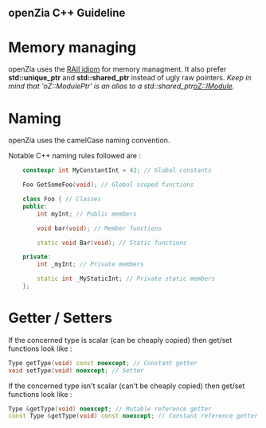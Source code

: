 ## openZia C++ Guideline

# Memory managing
openZia uses the [RAII idiom](https://en.wikipedia.org/wiki/Resource_acquisition_is_initialization) for memory managment. It also prefer **std::unique_ptr** and **std::shared_ptr** instead of ugly raw pointers.
*Keep in mind that 'oZ::ModulePtr' is an alias to a std::shared_ptr<oZ::IModule>.*

# Naming
openZia uses the camelCase naming convention.

Notable C++ naming rules followed are :
```C++
    constexpr int MyConstantInt = 42; // Global constants

    Foo GetSomeFoo(void); // Global scoped functions

    class Foo { // Classes
    public:
        int myInt; // Public members

        void bar(void); // Member functions

        static void Bar(void); // Static functions

    private:
        int _myInt; // Private members

        static int _MyStaticInt; // Private static members
    };
```

# Getter / Setters
If the concerned type is scalar (can be cheaply copied) then get/set functions look like :
```C++
Type getType(void) const noexcept; // Constant getter
void setType(void) noexcept; // Setter
```

If the concerned type isn't scalar (can't be cheaply copied) then get/set functions look like :
```C++
Type &getType(void) noexcept; // Mutable reference getter
const Type &getType(void) const noexcept; // Constant reference getter
```